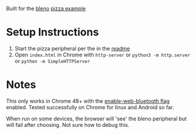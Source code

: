 Built for the [bleno](https://github.com/sandeepmistry/bleno) [pizza example](https://github.com/sandeepmistry/bleno/tree/master/examples/pizza)
# Setup Instructions
1. Start the pizza peripheral per the in the [readme](https://github.com/sandeepmistry/bleno/blob/master/examples/pizza/README.md)
2. Open `index.html` in Chrome with `http-server` or `python3 -m http.server` or `python -m SimpleHTTPServer`

# Notes
This only works in Chrome 48+ with the [enable-web-bluetooth flag](chrome://flags/#enable-web-bluetooth)
enabled. Tested successfully on Chrome for linux and Android so far.

When run on some devices, the browser will 'see' the bleno peripheral but will fail after choosing.  Not sure how to debug this. 
